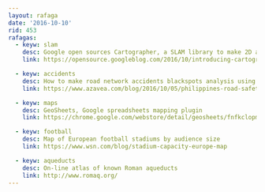 ```yaml
---
layout: rafaga
date: '2016-10-10'
rid: 453
rafagas:
  - keyw: slam
    desc: Google open sources Cartographer, a SLAM library to make 2D and 3D real time maps
    link: https://opensource.googleblog.com/2016/10/introducing-cartographer.html

  - keyw: accidents
    desc: How to make road network accidents blackspots analysis using open data and open source tools
    link: https://www.azavea.com/blog/2016/10/05/philippines-road-safety-using-shapely-fiona-locate-high-risk-traffic-areas/

  - keyw: maps
    desc: GeoSheets, Google spreadsheets mapping plugin
    link: https://chrome.google.com/webstore/detail/geosheets/fnfkclopmdbdhkloollihcclaemkogka

  - keyw: football
    desc: Map of European football stadiums by audience size
    link: https://www.wsn.com/blog/stadium-capacity-europe-map

  - keyw: aqueducts
    desc: On-line atlas of known Roman aqueducts
    link: http://www.romaq.org/
---
```

